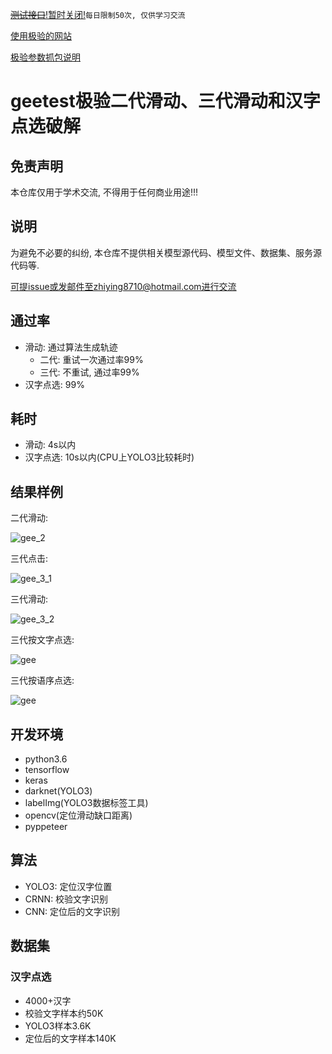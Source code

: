 [~~测试接口~~!暂时关闭!](https://github.com/zhiying8710/geetest_crack/blob/master/%E6%B5%8B%E8%AF%95%E6%8E%A5%E5%8F%A3.md)`每日限制50次, 仅供学习交流`


[使用极验的网站](https://github.com/zhiying8710/geetest_crack/issues/5)


[极验参数抓包说明](https://github.com/zhiying8710/geetest_crack/issues/6)

# geetest极验二代滑动、三代滑动和汉字点选破解

## 免责声明

本仓库仅用于学术交流, 不得用于任何商业用途!!!

## 说明

为避免不必要的纠纷, 本仓库不提供相关模型源代码、模型文件、数据集、服务源代码等.

可提issue或发邮件至zhiying8710@hotmail.com进行交流

## 通过率

- 滑动: 通过算法生成轨迹
  - 二代: 重试一次通过率99%
  - 三代: 不重试, 通过率99%
- 汉字点选: 99%

## 耗时
- 滑动: 4s以内
- 汉字点选: 10s以内(CPU上YOLO3比较耗时)

## 结果样例

二代滑动:

![gee_2](https://github.com/zhiying8710/geetest_crack/raw/master/imgs/gee_2.gif)

三代点击:

![gee_3_1](https://github.com/zhiying8710/geetest_crack/raw/master/imgs/gee_3_1.gif)

三代滑动:

![gee_3_2](https://github.com/zhiying8710/geetest_crack/raw/master/imgs/gee_3_2.gif)

三代按文字点选:

![gee](https://github.com/zhiying8710/geetest_crack/raw/master/imgs/gee_3_3.gif)

三代按语序点选:

![gee](https://github.com/zhiying8710/geetest_crack/raw/master/imgs/gee_3_4.gif)



## 开发环境

- python3.6
- tensorflow
- keras
- darknet(YOLO3)
- labelImg(YOLO3数据标签工具)
- opencv(定位滑动缺口距离)
- pyppeteer

## 算法

- YOLO3: 定位汉字位置
- CRNN: 校验文字识别
- CNN: 定位后的文字识别

## 数据集

### 汉字点选

- 4000+汉字
- 校验文字样本约50K
- YOLO3样本3.6K
- 定位后的文字样本140K



